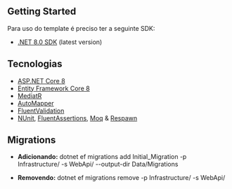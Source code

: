 ## Getting Started

Para uso do template é preciso ter a seguinte SDK:
- [.NET 8.0 SDK](https://dotnet.microsoft.com/download/dotnet/8.0) (latest version)


## Tecnologias

* [ASP.NET Core 8](https://docs.microsoft.com/en-us/aspnet/core/introduction-to-aspnet-core)
* [Entity Framework Core 8](https://docs.microsoft.com/en-us/ef/core/)
* [MediatR](https://github.com/jbogard/MediatR)
* [AutoMapper](https://automapper.org/)
* [FluentValidation](https://fluentvalidation.net/)
* [NUnit](https://nunit.org/), [FluentAssertions](https://fluentassertions.com/), [Moq](https://github.com/moq) & [Respawn](https://github.com/jbogard/Respawn)
<!-- * [Angular 15](https://angular.io/) or [React 18](https://react.dev/) !-->
## Migrations

* **Adicionando:** dotnet ef migrations add Initial_Migration -p Infrastructure/ -s WebApi/ --output-dir Data/Migrations

* **Removendo:** dotnet ef migrations remove -p Infrastructure/ -s WebApi/

 
